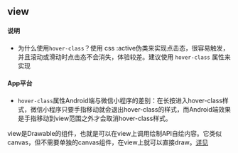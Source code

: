 ## view

<!-- UTSCOMJSON.view.description -->

<!-- UTSCOMJSON.view.attrubute -->

#### 说明

- 为什么使用`hover-class`？使用 css :active伪类来实现点击态，很容易触发，并且滚动或滑动时点击态不会消失，体验较差。建议使用 `hover-class` 属性来实现


<!-- UTSCOMJSON.view.event -->

<!-- UTSCOMJSON.view.example -->

<!-- UTSCOMJSON.view.compatibility -->

<!-- UTSCOMJSON.view.children -->

#### App平台
- `hover-class`属性Android端与微信小程序的差别：在长按进入hover-class样式，微信小程序只要手指移动就会退出hover-class的样式，而Android端效果是手指移动到view范围之外才会取消hover-class样式。



<!-- UTSCOMJSON.view.reference -->

view是Drawable的组件，也就是可以在view上调用绘制API自绘内容。它类似canvas，但不需要单独的canvas组件，在view上就可以直接draw。[详见](../dom/drawablecontext.md)
